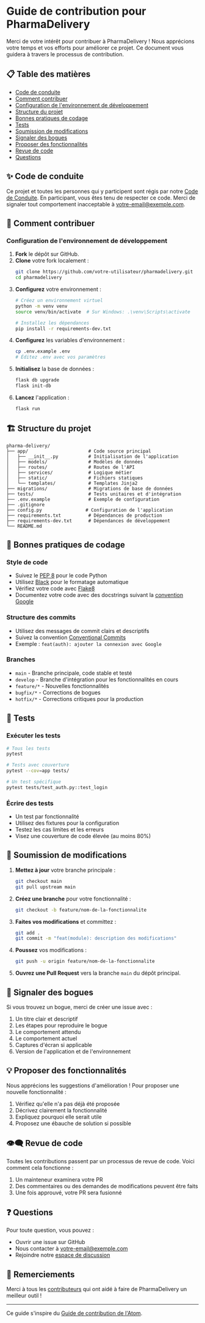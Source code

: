 # Guide de contribution pour PharmaDelivery

Merci de votre intérêt pour contribuer à PharmaDelivery ! Nous apprécions votre temps et vos efforts pour améliorer ce projet. Ce document vous guidera à travers le processus de contribution.

## 📋 Table des matières

- [Code de conduite](#-code-de-conduite)
- [Comment contribuer](#-comment-contribuer)
- [Configuration de l'environnement de développement](#-configuration-de-lenvironnement-de-développement)
- [Structure du projet](#-structure-du-projet)
- [Bonnes pratiques de codage](#-bonnes-pratiques-de-codage)
- [Tests](#-tests)
- [Soumission de modifications](#-soumission-de-modifications)
- [Signaler des bogues](#-signaler-des-bogues)
- [Proposer des fonctionnalités](#-proposer-des-fonctionnalités)
- [Revue de code](#-revue-de-code)
- [Questions](#-questions)

## ✨ Code de conduite

Ce projet et toutes les personnes qui y participent sont régis par notre [Code de Conduite](CODE_OF_CONDUCT.md). En participant, vous êtes tenu de respecter ce code. Merci de signaler tout comportement inacceptable à [votre-email@exemple.com](mailto:votre-email@exemple.com).

## 🚀 Comment contribuer

### Configuration de l'environnement de développement

1. **Fork** le dépôt sur GitHub.
2. **Clone** votre fork localement :
   ```bash
   git clone https://github.com/votre-utilisateur/pharmadelivery.git
   cd pharmadelivery
   ```
3. **Configurez** votre environnement :
   ```bash
   # Créez un environnement virtuel
   python -m venv venv
   source venv/bin/activate  # Sur Windows: .\venv\Scripts\activate
   
   # Installez les dépendances
   pip install -r requirements-dev.txt
   ```
4. **Configurez** les variables d'environnement :
   ```bash
   cp .env.example .env
   # Éditez .env avec vos paramètres
   ```
5. **Initialisez** la base de données :
   ```bash
   flask db upgrade
   flask init-db
   ```
6. **Lancez** l'application :
   ```bash
   flask run
   ```

## 🏗️ Structure du projet

```
pharma-delivery/
├── app/                      # Code source principal
│   ├── __init__.py           # Initialisation de l'application
│   ├── models/               # Modèles de données
│   ├── routes/               # Routes de l'API
│   ├── services/             # Logique métier
│   ├── static/               # Fichiers statiques
│   └── templates/            # Templates Jinja2
├── migrations/               # Migrations de base de données
├── tests/                    # Tests unitaires et d'intégration
├── .env.example              # Exemple de configuration
├── .gitignore               
├── config.py                # Configuration de l'application
├── requirements.txt          # Dépendances de production
├── requirements-dev.txt      # Dépendances de développement
└── README.md
```

## 📝 Bonnes pratiques de codage

### Style de code

- Suivez le [PEP 8](https://www.python.org/dev/peps/pep-0008/) pour le code Python
- Utilisez [Black](https://github.com/psf/black) pour le formatage automatique
- Vérifiez votre code avec [Flake8](https://flake8.pycqa.org/)
- Documentez votre code avec des docstrings suivant la [convention Google](https://google.github.io/styleguide/pyguide.html#38-comments-and-docstrings)

### Structure des commits

- Utilisez des messages de commit clairs et descriptifs
- Suivez la convention [Conventional Commits](https://www.conventionalcommits.org/)
- Exemple : `feat(auth): ajouter la connexion avec Google`

### Branches

- `main` - Branche principale, code stable et testé
- `develop` - Branche d'intégration pour les fonctionnalités en cours
- `feature/*` - Nouvelles fonctionnalités
- `bugfix/*` - Corrections de bogues
- `hotfix/*` - Corrections critiques pour la production

## 🧪 Tests

### Exécuter les tests

```bash
# Tous les tests
pytest

# Tests avec couverture
pytest --cov=app tests/

# Un test spécifique
pytest tests/test_auth.py::test_login
```

### Écrire des tests

- Un test par fonctionnalité
- Utilisez des fixtures pour la configuration
- Testez les cas limites et les erreurs
- Visez une couverture de code élevée (au moins 80%)

## 🔄 Soumission de modifications

1. **Mettez à jour** votre branche principale :
   ```bash
   git checkout main
   git pull upstream main
   ```

2. **Créez une branche** pour votre fonctionnalité :
   ```bash
   git checkout -b feature/nom-de-la-fonctionnalite
   ```

3. **Faites vos modifications** et committez :
   ```bash
   git add .
   git commit -m "feat(module): description des modifications"
   ```

4. **Poussez** vos modifications :
   ```bash
   git push -u origin feature/nom-de-la-fonctionnalite
   ```

5. **Ouvrez une Pull Request** vers la branche `main` du dépôt principal.

## 🐛 Signaler des bogues

Si vous trouvez un bogue, merci de créer une issue avec :

1. Un titre clair et descriptif
2. Les étapes pour reproduire le bogue
3. Le comportement attendu
4. Le comportement actuel
5. Captures d'écran si applicable
6. Version de l'application et de l'environnement

## 💡 Proposer des fonctionnalités

Nous apprécions les suggestions d'amélioration ! Pour proposer une nouvelle fonctionnalité :

1. Vérifiez qu'elle n'a pas déjà été proposée
2. Décrivez clairement la fonctionnalité
3. Expliquez pourquoi elle serait utile
4. Proposez une ébauche de solution si possible

## 👁️‍🗨️ Revue de code

Toutes les contributions passent par un processus de revue de code. Voici comment cela fonctionne :

1. Un mainteneur examinera votre PR
2. Des commentaires ou des demandes de modifications peuvent être faits
3. Une fois approuvé, votre PR sera fusionné

## ❓ Questions

Pour toute question, vous pouvez :

- Ouvrir une issue sur GitHub
- Nous contacter à [votre-email@exemple.com](mailto:votre-email@exemple.com)
- Rejoindre notre [espace de discussion](https://github.com/votre-utilisateur/pharmadelivery/discussions)

## 🙏 Remerciements

Merci à tous les [contributeurs](https://github.com/votre-utilisateur/pharmadelivery/graphs/contributors) qui ont aidé à faire de PharmaDelivery un meilleur outil !

---

Ce guide s'inspire du [Guide de contribution de l'Atom](https://github.com/atom/atom/blob/master/CONTRIBUTING.md).
